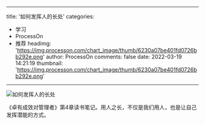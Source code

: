 
---
title: '如何发挥人的长处'
categories: 
 - 学习
 - ProcessOn
 - 推荐
headimg: 'https://img.processon.com/chart_image/thumb/6230a07be401fd0726bb292e.png'
author: ProcessOn
comments: false
date: 2022-03-19 14:21:19
thumbnail: 'https://img.processon.com/chart_image/thumb/6230a07be401fd0726bb292e.png'
---

<div>   
<img class="thumb" alt="如何发挥人的长处" src="https://img.processon.com/chart_image/thumb/6230a07be401fd0726bb292e.png" referrerpolicy="no-referrer">
<p>《卓有成效对管理者》第4章读书笔记。用人之长，不仅是我们用人，也是让自己发挥潜能的方式。</p>  
</div>
            